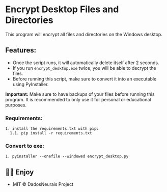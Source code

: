 # Encrypt Desktop Files and Directories

This program will encrypt all files and directories on the Windows desktop. 

## Features:
- Once the script runs, it will automatically delete itself after 2 seconds.
- If you run `encrypt_desktop.exe` twice, you will be able to decrypt the files.
- Before running this script, make sure to convert it into an executable using PyInstaller.

**Important:** Make sure to have backups of your files before running this program. It is recommended to only use it for personal or educational purposes.


### Requirements:
```
1. install the requirements.txt with pip:
  1.1. pip install -r requirements.txt
```
### Convert to exe:
```
1. pyinstaller --onefile --windowed encrypt_desktop.py
```

## 🧙‍♂️ Enjoy
- MIT © DadosNeurais Project<br/>
